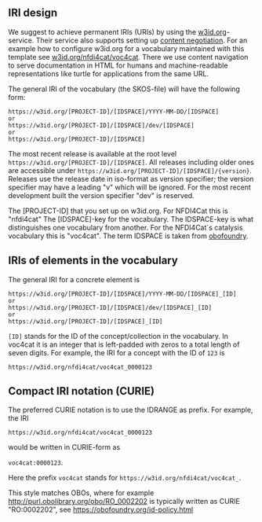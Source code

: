 ## IRI design

We suggest to achieve permanent IRIs (URIs) by using the [w3id.org](https://w3id.org/)-service.
Their service also supports setting up [content negotiation](https://en.wikipedia.org/wiki/Content_negotiation).
For an example how to configure w3id.org for a vocabulary maintained with this template see [w3id.org/nfdi4cat/voc4cat](https://github.com/perma-id/w3id.org/tree/master/nfdi4cat/voc4cat).
There we use content navigation to serve documentation in HTML for humans and machine-readable representations like turtle for applications from the same URL.

The general IRI of the vocabulary (the SKOS-file) will have the following form:

```text
https://w3id.org/[PROJECT-ID]/[IDSPACE]/YYYY-MM-DD/[IDSPACE]
or
https://w3id.org/[PROJECT-ID]/[IDSPACE]/dev/[IDSPACE]
or
https://w3id.org/[PROJECT-ID]/[IDSPACE]
```

The most recent release is available at the root level `https://w3id.org/[PROJECT-ID]/[IDSPACE]`.
All releases including older ones are accessible under `https://w3id.org/[PROJECT-ID]/[IDSPACE]/{version}`.
Releases use the release date in iso-format as version specifier;
the version specifier may have a leading "v" which will be ignored.
For the most recent development built the version specifier "dev" is reserved.

The [PROJECT-ID] that you set up on w3id.org. For NFDI4Cat this is "nfdi4cat"
The [IDSPACE]-key for the vocabulary. The IDSPACE-key is what distinguishes one vocabulary from another. For the NFDI4Cat´s catalysis vocabulary this is "voc4cat".
The term IDSPACE is taken from [obofoundry](https://obofoundry.org/docs/Policy_for_OBO_namespace_and_associated_PURL_requests.html).

## IRIs of elements in the vocabulary

The general IRI for a concrete element is 
```text
https://w3id.org/[PROJECT-ID]/[IDSPACE]/YYYY-MM-DD/[IDSPACE]_[ID]
or
https://w3id.org/[PROJECT-ID]/[IDSPACE]/dev/[IDSPACE]_[ID]
or
https://w3id.org/[PROJECT-ID]/[IDSPACE]_[ID]
```

`[ID]` stands for the ID of the concept/collection in the vocabulary.
In voc4cat it is an integer that is left-padded with zeros to a total length of seven digits.
For example, the IRI for a concept with the ID of `123` is

`https://w3id.org/nfdi4cat/voc4cat_0000123`

## Compact IRI notation (CURIE)

The preferred CURIE notation is to use the IDRANGE as prefix. For example, the IRI 

`https://w3id.org/nfdi4cat/voc4cat_0000123`

would be written in CURIE-form as

`voc4cat:0000123`.

Here the prefix `voc4cat` stands for `https://w3id.org/nfdi4cat/voc4cat_`.

This style matches OBOs, where for example http://purl.obolibrary.org/obo/RO_0002202 is typically written as CURIE "RO:0002202", see https://obofoundry.org/id-policy.html
